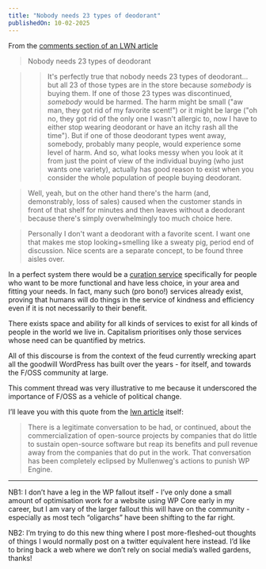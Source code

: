 ```yaml
---
title: "Nobody needs 23 types of deodorant"
publishedOn: 10-02-2025
---
```


From the [comments section of an LWN article](https://lwn.net/Articles/994149/)

> Nobody needs 23 types of deodorant

> > It's perfectly true that nobody needs 23 types of deodorant... but all 23 of those types are in the store because _somebody_ is buying them. If one of those 23 types was discontinued, _somebody_ would be harmed. The harm might be small ("aw man, they got rid of my favorite scent!") or it might be large ("oh no, they got rid of the only one I wasn't allergic to, now I have to either stop wearing deodorant or have an itchy rash all the time"). But if one of those deodorant types went away, somebody, probably many people, would experience some level of harm. And so, what looks messy when you look at it from just the point of view of the individual buying (who just wants one variety), actually has good reason to exist when you consider the whole population of people buying deodorant.

> Well, yeah, but on the other hand there's the harm (and, demonstrably, loss of sales) caused when the customer stands in front of that shelf for minutes and then leaves without a deodorant because there's simply overwhelmingly too much choice here.

> Personally I don't want a deodorant with a favorite scent. I want one that makes me stop looking+smelling like a sweaty pig, period end of discussion. Nice scents are a separate concept, to be found three aisles over.

In a perfect system there would be a [curation service](https://cassidoo.co/post/human-curation/) specifically for people who want to be more functional and have less choice, in your area and fitting your needs. In fact, many such (pro bono!) services already exist, proving that humans will do things in the service of kindness and efficiency even if it is not necessarily to their benefit.

There exists space and ability for all kinds of services to exist for all kinds of people in the world we live in. Capitalism prioritises only those services whose need can be quantified by metrics.

All of this discourse is from the context of the feud currently wrecking apart all the goodwill WordPress has built over the years - for itself, and towards the F/OSS community at large.

This comment thread was very illustrative to me because it underscored the importance of F/OSS as a vehicle of political change.

I’ll leave you with this quote from the [lwn article](https://lwn.net/Articles/993895/) itself:

> There is a legitimate conversation to be had, or continued, about the commercialization of open-source projects by companies that do little to sustain open-source software but reap its benefits and pull revenue away from the companies that do put in the work. That conversation has been completely eclipsed by Mullenweg's actions to punish WP Engine.

---

NB1: I don’t have a leg in the WP fallout itself - I’ve only done a small amount of optimisation work for a website using WP Core early in my career, but I am vary of the larger fallout this will have on the community - especially as most tech “oligarchs” have been shifting to the far right.

NB2: I’m trying to do this new thing where I post more-fleshed-out thoughts of things I would normally post on a twitter equivalent here instead. I’d like to bring back a web where we don’t rely on social media’s walled gardens, thanks!